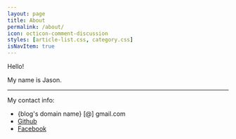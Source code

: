 ```yaml
---
layout: page
title: About
permalink: /about/
icon: octicon-comment-discussion
styles: [article-list.css, category.css]
isNavItem: true
---
```


Hello!

My name is Jason. 

--- 

My contact info:

* {blog's domain name} [@] gmail.com
* [Github](https://github.com/jxieeducation)
* [Facebook](https://www.facebook.com/jason.xie.5)
